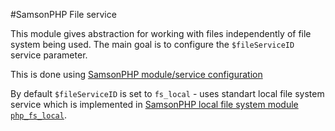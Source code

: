 #SamsonPHP File service 

This module gives abstraction for working with files independently
of file system being used. The main goal is to configure the ```$fileServiceID```
service parameter. 

This is done using [SamsonPHP module/service configuration](https://github.com/samsonos/php_core/wiki/0.3-Configurating)

By default ```$fileServiceID``` is set to ```fs_local``` - uses standart local file
system service which is implemented in [SamsonPHP local file system module ```php_fs_local```](http://github.com/samsonos/php_fs_local).

